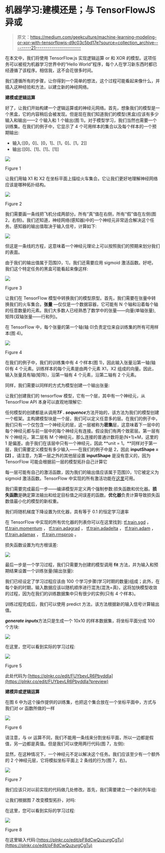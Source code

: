 # 机器学习:建模还是；与 TensorFlowJS 异或

> 原文：<https://medium.com/geekculture/machine-learning-modeling-or-xor-with-tensorflowjs-d9c03c5bd17e?source=collection_archive---------21----------------------->

在本文中，我们将使用 TensorFlow.js 实现逻辑运算 or 和 XOR 的模型。这项任务可以被视为机器学习世界中的“Hello World”程序，每个人在学习新东西时都已经遵循了该程序。相信我，这不会花很多时间。

我们遵循所有的步骤，让你得到一个简单的想法，这个过程可能看起来像什么，并插入这种经验和方法，以建立新的神经网络。

**建模或逻辑运算**

好了，让我们开始构建一个逻辑运算或的神经元网络。首先，想象我们的模型是一个黑盒，它的内容稍后会被发现。但是现在我们知道我们的模型(黑盒)应该有多少输入和输出——2 个输入和 1 个输出(图 1)。对于模型学习，我们当然也需要一个训练集。在我们的例子中，它显示了 4 个可用样本的集合以及每个样本的一个预期输出:

*   输入:[[0，0]、[0，1]、[1，0]、[1，2]]
*   输出:[[0]、[1]、[1]、[1]]

![](img/fecc25e895cf1bb546b75ee95542d6ed.png)

Figure 1

让我们用轴 X1 和 X2 在坐标平面上描绘火车集合。它让我们更好地理解神经网络应该是哪种拓扑结构。

![](img/e81d79746f922512cc6db5ed0fc16fd5.png)

Figure 2

我们需要画一条线把飞机分成两部分。所有“真”值在右侧，所有“假”值在左侧(图 2，右侧)。我们还知道，神经网络(感知器)中的一个神经元非常适合解决这个任务。感知器的输出值取决于输入信号，计算如下:

![](img/aa39b92e6795dec157a822ecbfe45202.png)

但这是一条线的方程，这意味着一个神经元理论上可以按照我们的预期来划分我们的表面。

由于我们的输出值属于范围[0，1]，我们还需要应用 sigmoid 激活函数。好吧，我们这个特定任务的黑盒可能看起来像这样:

![](img/9c6cab9cf34369d86832e1fd5d50a1ed.png)

Figure 3

让我们在 TensorFlow 模型中转换我们的模型原型。首先，我们需要在张量中转换我们的火车集合。**张量** —仅仅是一个数据容器，它可能有 N 个轴和沿着每个轴的任意数量的元素。我们大多数人已经熟悉了数学中的张量——向量(单轴张量),矩阵(双轴张量——行和列)。

在 TensorFlow 中，每个张量的第一个轴(轴 0)负责定位来自训练集的所有可用样本(图 4)。

![](img/454a72284ba83b384211a085659091f3.png)

Figure 4

在我们的例子中，我们的训练集中有 4 个样本(图 1)，因此输入张量沿第一轴(轴 0)有 4 个元素。训练样本的每个元素是由两个元素 X1，X2 组成的向量。因此，输入张量具有轴(矩阵)，沿第一轴有 4 个元素，沿第二轴有 2 个元素。

同样，我们需要以同样的方式为模型创建一个输出张量:

让我们创建我们的 tensorflow 模型，它有一个层，其中有一个神经元，从 TensorFlow API 本身可以直观地理解它:

任何模型的创建都是从调用***TF . sequence***方法开始的，该方法为我们的模型创建一个框架。主构建模型块是一个层，我们可以定义任意多的层。在我们的例子中，我们只有一个仅包含一个神经元的层，这一层被称为**密集**层，这意味着下一层中的每个神经元都与前一层中的每个神经元有连接。假设我们有两个致密层。第一层有 N 个神经元，第二层有 M 个神经元，那么连接的普通计数将是(N+1)×M，这里的 1 是偏差。由于我们在该层中只有一个神经元，因此 **unit = 1。**同样对于第一层，我们需要定义模型有多少输入——在我们的例子中是 2，因此 **inputShape = [2]** 。请注意，为第一层之外的其他层设置 **inputShape** 是没有意义的，因为 TensorFlow 可能会根据前一层的模型拓扑自己计算它

每一层可能有自己的激活函数，因为我们的输出值应该属于范围[0，1]它被定义为 sigmoid 激活函数。TensorFlow 中实现的所有激活功能在[这里](https://js.tensorflow.org/api/latest/#layers.activation)可用。

我们需要完成最后一步——编译模型并定义两个强制参数:损失函数和优化器。**损失函数**是确定算法输出和给定目标值之间误差的函数。**优化器**负责计算导致损失函数值最小化的模型的新权重。

我们将随机梯度下降设置为优化器，具有等于 0.1 的恒定学习速率

在 TensorFlow 中实现的所有优化器的列表你可以在这里找到: [tf.train.sgd](https://js.tensorflow.org/api/latest/#train.sgd) ， [tf.train.momentum](https://js.tensorflow.org/api/latest/#train.momentum) ， [tf.train.adagrad](https://js.tensorflow.org/api/latest/#train.adagrad) ， [tf.train.adadelta](https://js.tensorflow.org/api/latest/#train.adadelta) ， [tf.train.adam](https://js.tensorflow.org/api/latest/#train.adam) ， [tf.train.adamax](https://js.tensorflow.org/api/latest/#train.adamax) ， [tf.train.rmsprop](https://js.tensorflow.org/api/latest/#train.rmsprop) 。

损失函数设置为均方根误差:

![](img/5f0d25e4b0efc17c0bbbf0e509b1ebca.png)

最后一步是一个学习过程，我们只需要为创建的模型调用 **fit** 方法，并为输入和预期结果设置一个训练张量(输出张量):

我们已经设定了学习过程应该由 100 个学习步骤(学习时期的数量)组成；此外，在每个新的时期，输入数据应该以随机顺序进行混洗(混洗=真)，这将加快模型收敛的过程，因为在我们的训练数据集中只有很少的实例(只有 4 个样本)。

训练过程完成后，我们可以使用 predict 方法，该方法根据新的输入信号计算输出值。

***generate inputs***方法只是生成一个 10x10 的样本数据集，将坐标平面分成 100 个方块:

![](img/1c02b2d958e460d43b30db490cd3e02d.png)

在这里，您可以看到实际的学习过程:

![](img/6165b5b5429178e59b01815211453c20.png)

Figure 5

此处代码为:[https://plnkr.co/edit/FUYbevLR6PbyddIa](https://plnkr.co/edit/FUYbevLR6PbyddIa?preview)

**建模异或逻辑运算**

在图 6 中为这个操作提供的训练集，也把这个集合放在一个坐标平面中，方式与我们对 or 函数所做的一样

![](img/3e14b5b6ef7b4000bfd90211b60adce0.png)

Figure 6

请注意，与 or 运算不同，我们不能用一条线来分割坐标平面，所以一边都是假值，另一边都是真值。但是我们可以使用两行代码(图 7，左侧):

显然，在这种情况下，一个神经元不足以解决这个任务。我们应该至少有一个额外的 2 个神经元层，它将模拟坐标平面上 2 条线的行为(图 7，右)。

![](img/87729adf566f4ce493101135bbb86e22.png)

Figure 7

我们应该只对以前实现的代码做几处修改。首先，我们需要建立一个新的列车组:

让我们根据图 7 改变模型拓扑，对吗:

在这里，您可以看到实际的学习过程:

![](img/c9bfa13461bd35c9eb17ef30add6f3c1.png)

Figure 8

在这里输入代码:[https://plnkr.co/edit/pF8dCwQuzurgCgTu](https://plnkr.co/edit/pF8dCwQuzurgCgTu)
